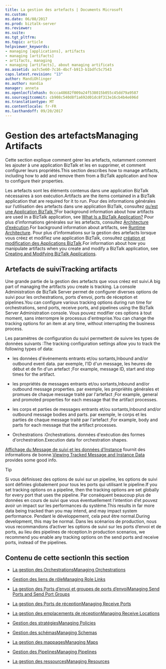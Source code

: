 ```yaml
---
title: La gestion des artefacts | Documents Microsoft
ms.custom: 
ms.date: 06/08/2017
ms.prod: biztalk-server
ms.reviewer: 
ms.suite: 
ms.tgt_pltfrm: 
ms.topic: article
helpviewer_keywords:
- managing [applications], artifacts
- managing [artifacts]
- artifacts, managing
- managing [artifacts], about managing artificats
ms.assetid: aa7c5e60-7c16-4bcf-b913-b1bdfc5c7543
caps.latest.revision: "13"
author: MandiOhlinger
ms.author: mandia
manager: anneta
ms.openlocfilehash: 0ccca48682f009a24f538015b055c45dd79a9587
ms.sourcegitcommit: cb908c540d8f1a692d01dc8f313e16cb4b4e696d
ms.translationtype: MT
ms.contentlocale: fr-FR
ms.lasthandoff: 09/20/2017
---
```

# <a name="managing-artifacts"></a><span data-ttu-id="742b6-102">Gestion des artefacts</span><span class="sxs-lookup"><span data-stu-id="742b6-102">Managing Artifacts</span></span>
<span data-ttu-id="742b6-103">Cette section explique comment gérer les artefacts, notamment comment les ajouter à une application BizTalk et les en supprimer, et comment configurer leurs propriétés.</span><span class="sxs-lookup"><span data-stu-id="742b6-103">This section describes how to manage artifacts, including how to add and remove them from a BizTalk application and how to configure their properties.</span></span>  
  
 <span data-ttu-id="742b6-104">Les artefacts sont les éléments contenus dans une application BizTalk nécessaires à son exécution.</span><span class="sxs-lookup"><span data-stu-id="742b6-104">Artifacts are the items contained in a BizTalk application that are required for it to run.</span></span> <span data-ttu-id="742b6-105">Pour des informations générales sur l’utilisation des artefacts dans une application BizTalk, consultez [qu’est une Application BizTalk ?](../core/what-is-a-biztalk-application.md)</span><span class="sxs-lookup"><span data-stu-id="742b6-105">For background information about how artifacts are used in a BizTalk application, see [What Is a BizTalk Application?](../core/what-is-a-biztalk-application.md)</span></span> <span data-ttu-id="742b6-106">Pour plus d’informations générales sur les artefacts, consultez [Architecture d’exécution](../core/runtime-architecture.md).</span><span class="sxs-lookup"><span data-stu-id="742b6-106">For background information about artifacts, see [Runtime Architecture](../core/runtime-architecture.md).</span></span> <span data-ttu-id="742b6-107">Pour plus d’informations sur la gestion des artefacts lorsque vous créez et modifiez une application BizTalk, consultez [création et modification des Applications BizTalk](../core/creating-and-modifying-biztalk-applications.md).</span><span class="sxs-lookup"><span data-stu-id="742b6-107">For information about how you manipulate artifacts when you create and modify a BizTalk application, see [Creating and Modifying BizTalk Applications](../core/creating-and-modifying-biztalk-applications.md).</span></span>  

## <a name="tracking-artifacts"></a><span data-ttu-id="742b6-108">Artefacts de suivi</span><span class="sxs-lookup"><span data-stu-id="742b6-108">Tracking artifacts</span></span>
<span data-ttu-id="742b6-109">Une grande partie de la gestion des artefacts que vous créez est suivi.</span><span class="sxs-lookup"><span data-stu-id="742b6-109">A big part of managing the artifacts you create is tracking.</span></span> <span data-ttu-id="742b6-110">La console Administration de BizTalk Server permet de configurer diverses options de suivi pour les orchestrations, ports d'envoi, ports de réception et pipelines.</span><span class="sxs-lookup"><span data-stu-id="742b6-110">You can configure various tracking options during run time for orchestrations, send ports, receive ports, and pipelines using the BizTalk Server Administration console.</span></span> <span data-ttu-id="742b6-111">Vous pouvez modifier ces options à tout moment, sans interrompre le processus d'entreprise.</span><span class="sxs-lookup"><span data-stu-id="742b6-111">You can change the tracking options for an item at any time, without interrupting the business process.</span></span>

<span data-ttu-id="742b6-112">Les paramètres de configuration du suivi permettent de suivre les types de données suivants :</span><span class="sxs-lookup"><span data-stu-id="742b6-112">The tracking configuration settings allow you to track the following types of data:</span></span>

- <span data-ttu-id="742b6-113">les données d'événements entrants et/ou sortants,</span><span class="sxs-lookup"><span data-stu-id="742b6-113">Inbound and/or outbound event data.</span></span> <span data-ttu-id="742b6-114">par exemple, l'ID d'un message, les heures de début et de fin d'un artefact ;</span><span class="sxs-lookup"><span data-stu-id="742b6-114">For example, message ID, start and stop times for the artifact.</span></span>

- <span data-ttu-id="742b6-115">les propriétés de messages entrants et/ou sortants,</span><span class="sxs-lookup"><span data-stu-id="742b6-115">Inbound and/or outbound message properties.</span></span> <span data-ttu-id="742b6-116">par exemple, les propriétés générales et promues de chaque message traité par l'artefact ;</span><span class="sxs-lookup"><span data-stu-id="742b6-116">For example, general and promoted properties for each message that the artifact processes.</span></span>

- <span data-ttu-id="742b6-117">les corps et parties de messages entrants et/ou sortants,</span><span class="sxs-lookup"><span data-stu-id="742b6-117">Inbound and/or outbound message bodies and parts.</span></span> <span data-ttu-id="742b6-118">par exemple, le corps et les parties de chaque message traité par l'artefact ;</span><span class="sxs-lookup"><span data-stu-id="742b6-118">For example, body and parts for each message that the artifact processes.</span></span>

- <span data-ttu-id="742b6-119">Orchestrations :</span><span class="sxs-lookup"><span data-stu-id="742b6-119">Orchestrations.</span></span> <span data-ttu-id="742b6-120">données d'exécution des formes d'orchestration.</span><span class="sxs-lookup"><span data-stu-id="742b6-120">Execution data for orchestration shapes.</span></span>

<span data-ttu-id="742b6-121">[Affichage du Message de suivi et les données d’Instance](../core/viewing-tracked-message-and-instance-data.md) fournit des informations de bonne.</span><span class="sxs-lookup"><span data-stu-id="742b6-121">[Viewing Tracked Message and Instance Data](../core/viewing-tracked-message-and-instance-data.md) provides some good info.</span></span> 


> [!TIP]
> <span data-ttu-id="742b6-122">Si vous définissez des options de suivi sur un pipeline, les options de suivi sont définies globalement pour tous les ports qui utilisant le pipeline.</span><span class="sxs-lookup"><span data-stu-id="742b6-122">If you set tracking options on a pipeline, then the tracking options are set globally for every port that uses the pipeline.</span></span> <span data-ttu-id="742b6-123">Par conséquent beaucoup plus de données en cours de suivi que vous éventuellement l’intention d’et pouvez avoir un impact sur les performances du système.</span><span class="sxs-lookup"><span data-stu-id="742b6-123">This results in far more data being tracked than you may intend, and may impact system performance.</span></span> <span data-ttu-id="742b6-124">Pendant le développement, cela peut être normal.</span><span class="sxs-lookup"><span data-stu-id="742b6-124">During development, this may be normal.</span></span> <span data-ttu-id="742b6-125">Dans les scénarios de production, nous vous recommandons d’activer les options de suivi sur les ports d’envoi et de ports, au lieu des pipelines de réception.</span><span class="sxs-lookup"><span data-stu-id="742b6-125">In production scenarios, we recommend you enable any tracking options on the send ports and receive ports, instead of the pipelines.</span></span>
  
## <a name="in-this-section"></a><span data-ttu-id="742b6-126">Contenu de cette section</span><span class="sxs-lookup"><span data-stu-id="742b6-126">In this section</span></span>  
  
-   [<span data-ttu-id="742b6-127">La gestion des Orchestrations</span><span class="sxs-lookup"><span data-stu-id="742b6-127">Managing Orchestrations</span></span>](../core/managing-orchestrations.md)  
  
-   [<span data-ttu-id="742b6-128">Gestion des liens de rôle</span><span class="sxs-lookup"><span data-stu-id="742b6-128">Managing Role Links</span></span>](../core/managing-role-links.md)  
  
-   [<span data-ttu-id="742b6-129">La gestion des Ports d’envoi et groupes de ports d’envoi</span><span class="sxs-lookup"><span data-stu-id="742b6-129">Managing Send Ports and Send Port Groups</span></span>](../core/managing-send-ports-and-send-port-groups.md)  
  
-   [<span data-ttu-id="742b6-130">La gestion des Ports de réception</span><span class="sxs-lookup"><span data-stu-id="742b6-130">Managing Receive Ports</span></span>](../core/managing-receive-ports.md)  
  
-   [<span data-ttu-id="742b6-131">La gestion des emplacements de réception</span><span class="sxs-lookup"><span data-stu-id="742b6-131">Managing Receive Locations</span></span>](../core/managing-receive-locations.md)  
  
-   [<span data-ttu-id="742b6-132">Gestion des stratégies</span><span class="sxs-lookup"><span data-stu-id="742b6-132">Managing Policies</span></span>](../core/managing-policies.md)  
  
-   [<span data-ttu-id="742b6-133">Gestion des schémas</span><span class="sxs-lookup"><span data-stu-id="742b6-133">Managing Schemas</span></span>](../core/managing-schemas.md)  
  
-   [<span data-ttu-id="742b6-134">La gestion des mappages</span><span class="sxs-lookup"><span data-stu-id="742b6-134">Managing Maps</span></span>](../core/managing-maps.md)  
  
-   [<span data-ttu-id="742b6-135">Gestion des Pipelines</span><span class="sxs-lookup"><span data-stu-id="742b6-135">Managing Pipelines</span></span>](../core/managing-pipelines.md)  
  
-   [<span data-ttu-id="742b6-136">La gestion des ressources</span><span class="sxs-lookup"><span data-stu-id="742b6-136">Managing Resources</span></span>](../core/managing-resources.md)